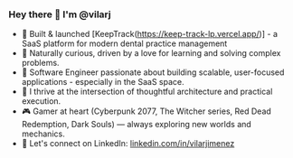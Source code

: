 ### Hey there 👋 I'm @vilarj
- 🚀 Built & launched [KeepTrack(https://keep-track-lp.vercel.app/)] - a SaaS platform for modern dental practice management 
- 🧠 Naturally curious, driven by a love for learning and solving complex problems.
- 💼 Software Engineer passionate about building scalable, user-focused applications - especially in the SaaS space.
- 🎯 I thrive at the intersection of thoughtful architecture and practical execution.
- 🎮 Gamer at heart (Cyberpunk 2077, The Witcher series, Red Dead Redemption, Dark Souls) — always exploring new worlds and mechanics.
- 🔗 Let's connect on LinkedIn: [linkedin.com/in/vilarjimenez](https://www.linkedin.com/in/vilarjimenez/)
